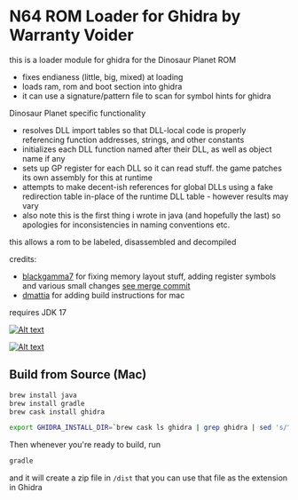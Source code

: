 # N64 ROM Loader for Ghidra by Warranty Voider

this is a loader module for ghidra for the Dinosaur Planet ROM
- fixes endianess (little, big, mixed) at loading
- loads ram, rom and boot section into ghidra
- it can use a signature/pattern file to scan for symbol hints for ghidra

Dinosaur Planet specific functionality
- resolves DLL import tables so that DLL-local code is properly referencing function addresses, strings, and other constants
- initializes each DLL function named after their DLL, as well as object name if any
- sets up GP register for each DLL so it can read stuff. the game patches its own assembly for this at runtime
- attempts to make decent-ish references for global DLLs using a fake redirection table in-place of the runtime DLL table - however results may vary
- also note this is the first thing i wrote in java (and hopefully the last) so apologies for inconsistencies in naming conventions etc.

this allows a rom to be labeled, disassembled and decompiled

credits:
- [blackgamma7](https://github.com/blackgamma7) for fixing memory layout stuff, adding register symbols and various small changes [see merge commit](https://github.com/zeroKilo/N64LoaderWV/commit/46137048775a41f4b54c08cf3c3fab1bcb962219)
- [dmattia](https://github.com/dmattia) for adding build instructions for mac

requires JDK 17

[![Alt text](https://img.youtube.com/vi/3d3a39LuCwc/0.jpg)](https://www.youtube.com/watch?v=3d3a39LuCwc)

[![Alt text](https://img.youtube.com/vi/fhI3Vpw7FVk/0.jpg)](https://www.youtube.com/watch?v=fhI3Vpw7FVk)

## Build from Source (Mac)

```bash
brew install java
brew install gradle
brew cask install ghidra

export GHIDRA_INSTALL_DIR=`brew cask ls ghidra | grep ghidra | sed 's/^.*-> \(.*\)ghidraRun.*/\1/'`
```

Then whenever you're ready to build, run

```bash
gradle
```

and it will create a zip file in `/dist` that you can use that file as the extension in Ghidra
